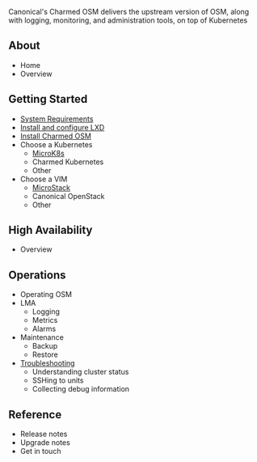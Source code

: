 Canonical's Charmed OSM delivers the upstream version of OSM, along with logging, monitoring, and administration tools, on top of Kubernetes


## About
- Home
- Overview

## Getting Started
- [System Requirements](/t/charmed-osm-requirements/1923)
- [Install and configure LXD](/t/configuring-lxd-for-charmed-osm/1920)
- [Install Charmed OSM](/t/installing-charmed-osm/1554)
- Choose a Kubernetes
  - [MicroK8s](/t/installing-microk8s-for-charmed-osm/1897)
  - Charmed Kubernetes
  - Other
- Choose a VIM
  - [MicroStack](/t/installing-microstack-as-vim-in-charmed-osm/1921)
  - Canonical OpenStack
  - Other

## High Availability
- Overview

## Operations
- Operating OSM
- LMA
  - Logging
  - Metrics
  - Alarms
- Maintenance
  - Backup
  - Restore
- [Troubleshooting](/t/troubleshooting-charmed-osm/1922)
  - Understanding cluster status
  - SSHing to units
  - Collecting debug information
## Reference
- Release notes
- Upgrade notes
- Get in touch
